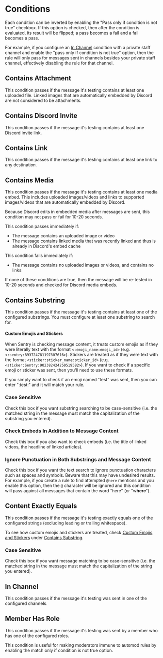 # Conditions

Each condition can be inverted by enabling the "Pass only if condition is not true" checkbox. If this option is checked,
then after the condition is evaluated, its result will be flipped; a pass becomes a fail and a fail becomes a pass.

For example, if you configure an [In Channel](#in-channel) condition with a private staff channel and enable the
"pass only if condition is not true" option, then the rule will only pass for messages sent in channels besides your
private staff channel, effectively disabling the rule for that channel.

## Contains Attachment

This condition passes if the message it's testing contains at least one uploaded file. Linked images that are
automatically embedded by Discord are not considered to be attachments.

## Contains Discord Invite

This condition passes if the message it's testing contains at least one Discord invite link.

## Contains Link

This condition passes if the message it's testing contains at least one link to any destination.

## Contains Media

This condition passes if the message it's testing contains at least one media embed. This includes uploaded images/videos
and links to supported images/videos that are automatically embedded by Discord.

Because Discord edits in embedded media after messages are sent, this condition may not pass or fail for 10-20 seconds.

This condition passes immediately if:

- The message contains an uploaded image or video
- The message contains linked media that was recently linked and thus is already in Discord's embed cache

This condition fails immediately if:

- The message contains no uploaded images or videos, and contains no links

If none of these conditions are true, then the message will be re-tested in 10-20 seconds and checked for Discord media
embeds.

## Contains Substring

This condition passes if the message it's testing contains at least one of the configured substrings. You must configure
at least one substring to search for.

#### Custom Emojis and Stickers

When Sentry is checking message content, it treats custom emojis as if they were literally text with the format
`<:emoji_name:emoji_id>` (e.g. `<:sentry:893724781197807616>`). Stickers are treated as if they were text with the format
`<sticker:sticker_name:sticker_id>` (e.g. `<sticker:Sentry:902382424250519582>`). If you want to check if a specific
emoji or sticker was sent, then you'll need to use these formats.

If you simply want to check if an emoji named "test" was sent, then you can enter ":test:" and it will match your rule.

### Case Sensitive

Check this box if you want substring searching to be case-sensitive (i.e. the matched string in the message must match
the capitalization of the substring you entered).

### Check Embeds In Addition to Message Content

Check this box if you also want to check embeds (i.e. the title of linked videos, the headline of linked articles).

### Ignore Punctuation in Both Substrings and Message Content

Check this box if you want the text search to ignore punctuation characters such as spaces and symbols. Beware that this
may have undesired results. For example, if you create a rule to find attempted `@here` mentions and you enable this
option, then the `@` character will be ignored and this condition will pass against all messages that contain the word
"here" (or "w**here**").

## Content Exactly Equals

This condition passes if the message it's testing exactly equals one of the configured strings (excluding leading or
trailing whitespace).

To see how custom emojis and stickers are treated, check [Custom Emojis and Stickers](#custom-emojis-and-stickers)
under [Contains Substring](#contains-substring).

### Case Sensitive

Check this box if you want message matching to be case-sensitive (i.e. the matched string in the message must match
the capitalization of the string you entered).

## In Channel

This condition passes if the message it's testing was sent in one of the configured channels.

## Member Has Role

This condition passes if the message it's testing was sent by a member who has one of the configured roles.

This condition is useful for making moderators immune to automod rules by enabling the match only if condition is not true option.

